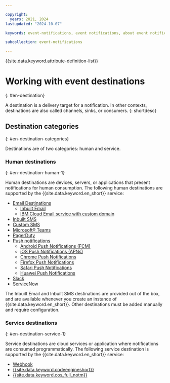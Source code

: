 ```yaml
---

copyright:
  years: 2021, 2024
lastupdated: "2024-10-07"

keywords: event-notifications, event notifications, about event notifications, destinations, event destination

subcollection: event-notifications

---
```


{{site.data.keyword.attribute-definition-list}}

# Working with event destinations
{: #en-destination}

A destination is a delivery target for a notification. In other contexts, destinations are also called channels, sinks, or consumers.
{: shortdesc}

## Destination categories
{: #en-destination-categories}

Destinations are of two categories: human and service.

### Human destinations
{: #en-destination-human-1}

Human destinations are devices, servers, or applications that present notifications for human consumption. The following human destinations are supported by the {{site.data.keyword.en_short}} service:


- [Email Destinations](/docs/event-notifications?topic=event-notifications-en-destinations-email)
   - [Inbuilt Email](/docs/event-notifications?topic=event-notifications-en-destination-email-destination-default)
   - [IBM Cloud Email service with custom domain](/docs/event-notifications?topic=event-notifications-en-destinations-custom-email)
- [Inbuilt SMS](/docs/event-notifications?topic=event-notifications-en-destinations-sms)
- [Custom SMS](/docs/event-notifications?topic=event-notifications-en-destinations-sms-custom)
- [Microsoft&reg; Teams](/docs/event-notifications?topic=event-notifications-en-destinations-msteams)
- [PagerDuty](/docs/event-notifications?topic=event-notifications-en-destinations-pagerduty)
- [Push notifications](/docs/event-notifications?topic=event-notifications-en-destinations-push)
   - [Android Push Notifications (FCM)](/docs/event-notifications?topic=event-notifications-en-push-fcm)
   - [iOS Push Notifications (APNs)](/docs/event-notifications?topic=event-notifications-en-push-apns)
   - [Chrome Push Notifications](/docs/event-notifications?topic=event-notifications-en-push-chrome)
   - [Firefox Push Notifications](/docs/event-notifications?topic=event-notifications-en-push-firefox)
   - [Safari Push Notifications](/docs/event-notifications?topic=event-notifications-en-push-safari)
   - [Huawei Push Notifications](/docs/event-notifications?topic=event-notifications-en-push-huawei)
- [Slack](/docs/event-notifications?topic=event-notifications-en-destinations-slack)
- [ServiceNow](/docs/event-notifications?topic=event-notifications-en-destinations-servicenow)

The Inbuilt Email and Inbuilt SMS destinations are provided out of the box, and are available whenever you create an instance of {{site.data.keyword.en_short}}. Other destinations must be added manually and require configuration.

### Service destinations
{: #en-destination-service-1}

Service destinations are cloud services or application where notifications are consumed programmatically. The following service destination is supported by the {{site.data.keyword.en_short}} service:

- [Webhook](/docs/event-notifications?topic=event-notifications-en-destinations-webhook)
- [{{site.data.keyword.codeengineshort}}](/docs/event-notifications?topic=event-notifications-en-destinations-codeengine)
- [{{site.data.keyword.cos_full_notm}}](/docs/event-notifications?topic=event-notifications-en-destinations-cloud-object-storage)
